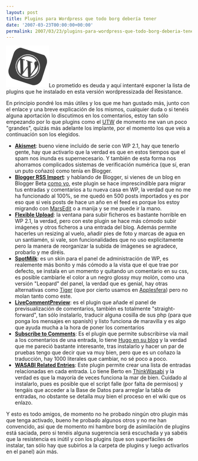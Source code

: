 ```yaml
---
layout: post
title: Plugins para Wordpress que todo borg debería tener
date: '2007-03-23T00:00:00+00:00'
permalink: 2007/03/23/plugins-para-wordpress-que-todo-borg-deberia-tener/
---
```

<img src="/assets/wp.png" width="116" height="114" alt="WP" class="derecha" />Lo prometido es deuda y aquí intentaré exponer la lista de plugins que he instalado en esta versión wordpressizada del Resistance.

En principio pondré los más útiles y los que me han gustado más, junto con el enlace y una breve explicación de los mismos, cualquier duda o si tenéis alguna aportación lo discutimos en los comentarios, estoy tan sólo empezando por lo que plugins como el <a href="http://www.neato.co.nz/ultimate-tag-warrior/">UTW</a> de momento me van un poco "grandes", quizás más adelante los implante, por el momento los que veis a continuación son los elegidos.
<!--more-->
<ul>	
<li><a href="http://akismet.com/"><strong>Akismet</strong></a>: bueno viene incluído de serie con WP 2.1, hay que tenerlo gente, hay que activarlo que la verdad es que en estos tiempos que el spam nos inunda es supernecesario. Y también de esta forma nos ahorramos complicados sistemas de verificación numérica (que sí, eran un puto coñazo) como tenía en Blogger.</li>

<li><a href="http://www.romantika.name/v2/2007/01/31/import-new-blogger-to-wordpress/"><strong>Blogger RSS Import</strong></a>: y hablando de Blogger, si vienes de un blog en Blogger Beta <a href="http://resistancefutile.blogspot.com">como yo</a>, este plugin se hace imprescindible para migrar tus entradas y comentarios a tu nueva casa en WP, la verdad que no me ha funcionado al 100%, se me quedó en 500 posts importados y es por eso que si veis posts de hace un año en el feed es porque los estoy migrando con <a href="http://www.red-sweater.com/marsedit/">MarsEdit</a> o a manija y se me puede ir la mano.</li>

<li><a href="http://blog.japonophile.com/flexible-upload/"><strong>Flexible Upload</strong></a>: la ventana para subir ficheros es bastante horrible en WP 2.1, la verdad, pero con este plugin se hace más cómodo subir imágenes y otros ficheros a una entrada del blog. Además permite hacerles un resizing al vuelo, añadir pies de foto y marcas de agua en un santiamén, si vale, son funcionalidades que no uso explícitamente pero la manera de reorganizar la subida de imágenes se agradece, probarlo y me diréis.</li>

<li><a href="http://www.ceprix.net/archives/spotmilk-admin-theme-for-wordpress/"><strong>SpotMilk</strong></a>: es un skin para el panel de administración de WP, es realemente más bonito y más cómodo a la vista que el que trae por defecto, se instala en un momento y quitando un comentario en su css, es posible cambiarle el color a un negro glossy muy molón, como una versión "Leopard" del panel, la verdad que es genial, hay otras alternativas como <a href="http://orderedlist.com/wordpress-plugins/wp-tiger-administration/">Tiger</a> (que por cierto usamos en <a href="http://applesfera.com">Applesfera</a>) pero no molan tanto como este.</li>

<li><a href="http://dev.wp-plugins.org/wiki/LiveCommentPreview"><strong>LiveCommentPreview</strong></a>: es el plugin que añade el panel de previsualización de comentarios, también es totalmente "straight-forward", tan sólo instalarlo, traducir alguna cosilla de sus php (para que ponga los mensajes en spanish) y listo funciona de maravilla y es algo que ayuda mucha a la hora de poner los comentarios</li>

<li><a href="http://txfx.net/code/wordpress/subscribe-to-comments/"><strong>Subscribe to Comments</strong></a>: Es el plugin que permite subscribirse vía mail a los comentarios de una entrada, lo tiene  <a href="http://solo.infames.org">Hugo en su blog</a> y la verdad que me pareció bastante interesante, tras instalarlo y hacer un par de pruebas tengo que decir que va muy bien, pero que es un coñazo la traducción, hay 1000 literales que cambiar, no sé poco a poco.</li>

<li><a href="http://wasabi.pbwiki.com/Related%20Entries"><strong>WASABI Related Entries</strong></a>: Este plugin permite crear una lista de entradas relacionadas en cada entrada. Lo tiene Berto en <a href="http://thinkwasabi.com">ThinkWasabi</a> y la verdad es que la mayoría de veces funciona la mar de bien. Cuidado al instalarlo, pues es posible que el script falle (por falta de permisos) y tengáis que acceder a la Base de Datos para arreglar la tabla de entradas, no obstante se detalla muy bien el proceso en el wiki que os enlazo.</li>
</ul>
Y esto es todo amigos, de momento no he probado ningún otro plugin más que tenga activado, bueno he probado algunos otros y no me han convencido, así que de momento mi hambre borg de asimilación de plugins está saciada, pero si tenéis alguna sugerencia será escuchada y ya sabéis que la resistencia es inútil y con los plugins (que son superfáciles de instalar, tan sólo hay que subirlos a la carpeta de plugins y luego activarlos en el panel) aún más. 
